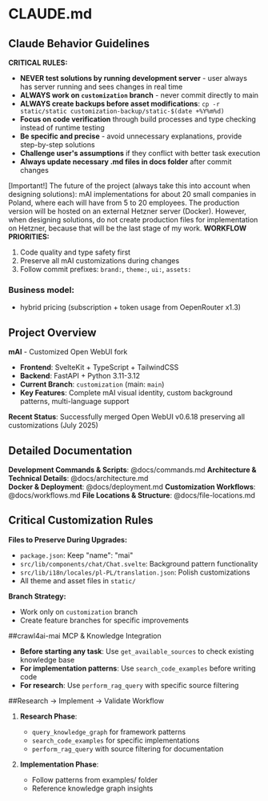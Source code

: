 # CLAUDE.md

## Claude Behavior Guidelines

**CRITICAL RULES:**
- **NEVER test solutions by running development server** - user always has server running and sees changes in real time
- **ALWAYS work on `customization` branch** - never commit directly to main
- **ALWAYS create backups before asset modifications**: `cp -r static/static customization-backup/static-$(date +%Y%m%d)`
- **Focus on code verification** through build processes and type checking instead of runtime testing
- **Be specific and precise** - avoid unnecessary explanations, provide step-by-step solutions
- **Challenge user's assumptions** if they conflict with better task execution
- **Always update necessary .md files in docs folder** after commit changes

[Important!] The future of the project (always take this into account when designing solutions): mAI implementations for about 20 small companies in Poland, where each will have from 5 to 20 employees. The production version will be hosted on an external Hetzner server (Docker). However, when designing solutions, do not create production files for implementation on Hetzner, because that will be the last stage of my work.
**WORKFLOW PRIORITIES:**
1. Code quality and type safety first
2. Preserve all mAI customizations during changes
3. Follow commit prefixes: `brand:`, `theme:`, `ui:`, `assets:`
### Business model:
- hybrid pricing (subscription + token usage from OepenRouter x1.3)

## Project Overview

**mAI** - Customized Open WebUI fork
- **Frontend**: SvelteKit + TypeScript + TailwindCSS
- **Backend**: FastAPI + Python 3.11-3.12
- **Current Branch**: `customization` (main: `main`)
- **Key Features**: Complete mAI visual identity, custom background patterns, multi-language support

**Recent Status**: Successfully merged Open WebUI v0.6.18 preserving all customizations (July 2025)

## Detailed Documentation

**Development Commands & Scripts**: @docs/commands.md
**Architecture & Technical Details**: @docs/architecture.md  
**Docker & Deployment**: @docs/deployment.md
**Customization Workflows**: @docs/workflows.md
**File Locations & Structure**: @docs/file-locations.md

## Critical Customization Rules

**Files to Preserve During Upgrades:**
- `package.json`: Keep "name": "mai"
- `src/lib/components/chat/Chat.svelte`: Background pattern functionality
- `src/lib/i18n/locales/pl-PL/translation.json`: Polish customizations
- All theme and asset files in `static/`

**Branch Strategy:**
- Work only on `customization` branch
- Create feature branches for specific improvements

##crawl4ai-mai MCP & Knowledge Integration
- **Before starting any task**: Use `get_available_sources` to check existing knowledge base
- **For implementation patterns**: Use `search_code_examples` before writing code
- **For research**: Use `perform_rag_query` with specific source filtering

##Research → Implement → Validate Workflow
1. **Research Phase**:
   - `query_knowledge_graph` for framework patterns
   - `search_code_examples` for specific implementations
   - `perform_rag_query` with source filtering for documentation

2. **Implementation Phase**:
   - Follow patterns from examples/ folder
   - Reference knowledge graph insights